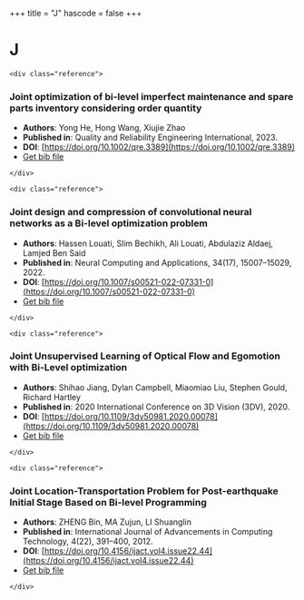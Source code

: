 <!--
File generated by bibs-to-md.jl
-->
+++
title = "J"
hascode = false
+++

# J
~~~
<div class="reference">
~~~
### Joint optimization of bi‐level imperfect maintenance and spare parts inventory considering order quantity
- **Authors**: Yong He, Hong Wang, Xiujie Zhao
- **Published in**: Quality and Reliability Engineering International, 2023.
- **DOI**: [https://doi.org/10.1002/qre.3389](https://doi.org/10.1002/qre.3389)
- [Get bib file](/bib-files/J/2022_35.bib)
~~~
</div>
~~~
~~~
<div class="reference">
~~~
### Joint design and compression of convolutional neural networks as a Bi-level optimization problem
- **Authors**: Hassen Louati, Slim Bechikh, Ali Louati, Abdulaziz Aldaej, Lamjed Ben Said
- **Published in**: Neural Computing and Applications, 34(17), 15007–15029, 2022.
- **DOI**: [https://doi.org/10.1007/s00521-022-07331-0](https://doi.org/10.1007/s00521-022-07331-0)
- [Get bib file](/bib-files/J/2012_90.bib)
~~~
</div>
~~~
~~~
<div class="reference">
~~~
### Joint Unsupervised Learning of Optical Flow and Egomotion with Bi-Level optimization
- **Authors**: Shihao Jiang, Dylan Campbell, Miaomiao Liu, Stephen Gould, Richard Hartley
- **Published in**: 2020 International Conference on 3D Vision (3DV), 2020.
- **DOI**: [https://doi.org/10.1109/3dv50981.2020.00078](https://doi.org/10.1109/3dv50981.2020.00078)
- [Get bib file](/bib-files/J/Jiang_2020_131.bib)
~~~
</div>
~~~
~~~
<div class="reference">
~~~
### Joint Location-Transportation Problem for Post-earthquake Initial Stage Based on Bi-level Programming
- **Authors**: ZHENG Bin, MA Zujun, LI Shuanglin
- **Published in**: International Journal of Advancements in Computing Technology, 4(22), 391–400, 2012.
- **DOI**: [https://doi.org/10.4156/ijact.vol4.issue22.44](https://doi.org/10.4156/ijact.vol4.issue22.44)
- [Get bib file](/bib-files/J/2012_90.bib)
~~~
</div>
~~~

